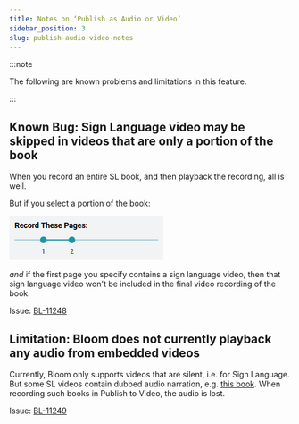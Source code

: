 ```yaml
---
title: Notes on ‘Publish as Audio or Video’
sidebar_position: 3
slug: publish-audio-video-notes
---
```




:::note

The following are known problems and limitations in this feature.

:::




## Known Bug: **Sign Language video may be skipped in videos that  are only a portion of the book**


When you record an entire SL book, and then playback the recording, all is well.


But if you select a portion of the book:


![](./238036519.png)


_and_ if the first page you specify contains a sign language video, then that sign language video won't be included in the final video recording of the book.  


Issue: [BL-11248](https://issues.bloomlibrary.org/youtrack/issue/BL-11248)


## Limitation: Bloom does not currently playback any audio from embedded videos


Currently, Bloom only supports videos that are silent, i.e. for Sign Language. But some SL videos contain dubbed audio narration, e.g. [this book](https://bloomlibrary.org/sign-language/book/XkmlHhNZ7T). When recording such books in Publish to Video, the audio is lost.


Issue: [BL-11249](https://issues.bloomlibrary.org/youtrack/issue/BL-11249)

